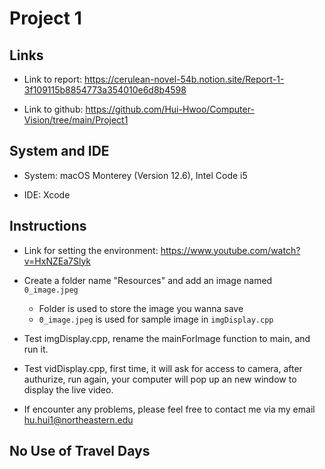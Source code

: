 #  Project 1

## Links

- Link to report: https://cerulean-novel-54b.notion.site/Report-1-3f109115b8854773a354010e6d8b4598

- Link to github: https://github.com/Hui-Hwoo/Computer-Vision/tree/main/Project1


## System and IDE

- System: macOS Monterey (Version 12.6), Intel Code i5

- IDE: Xcode


## Instructions

- Link for setting the environment: https://www.youtube.com/watch?v=HxNZEa7Slyk

- Create a folder name "Resources" and add an image named `0_image.jpeg`

    - Folder is used to store the image you wanna save
    - `0_image.jpeg` is used for sample image in `imgDisplay.cpp`

- Test imgDisplay.cpp, rename the mainForImage function to main, and run it.

- Test vidDisplay.cpp, first time, it will ask for access to camera, after authurize, run again, your computer will pop up an new window to display the live video.

- If encounter any problems, please feel free to contact me via my email hu.hui1@northeastern.edu 


## No Use of Travel Days

